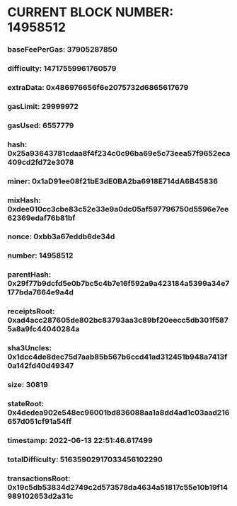 # CURRENT BLOCK NUMBER: 14958512

### baseFeePerGas: 37905287850
### difficulty: 14717559961760579
### extraData: 0x486976656f6e2075732d6865617679
### gasLimit: 29999972
### gasUsed: 6557779
### hash: 0x25a93643781cdaa8f4f234c0c96ba69e5c73eea57f9652eca409cd2fd72e3078
### miner: 0x1aD91ee08f21bE3dE0BA2ba6918E714dA6B45836
### mixHash: 0xdee010cc3cbe83c52e33e9a0dc05af597796750d5596e7ee62369edaf76b81bf
### nonce: 0xbb3a67eddb6de34d
### number: 14958512
### parentHash: 0x29f77b9dcfd5e0b7bc5c4b7e16f592a9a423184a5399a34e7177bda7664e9a4d
### receiptsRoot: 0xad4acc287605de802bc83793aa3c89bf20eecc5db301f5875a8a9fc44040284a
### sha3Uncles: 0x1dcc4de8dec75d7aab85b567b6ccd41ad312451b948a7413f0a142fd40d49347
### size: 30819
### stateRoot: 0x4dedea902e548ec96001bd836088aa1a8dd4ad1c03aad216657d051cf91a54ff
### timestamp: 2022-06-13 22:51:46.617499
### totalDifficulty: 51635902917033456102290
### transactionsRoot: 0x19c5db53834d2749c2d573578da4634a51817c55e10b19f14989102653d2a31c
